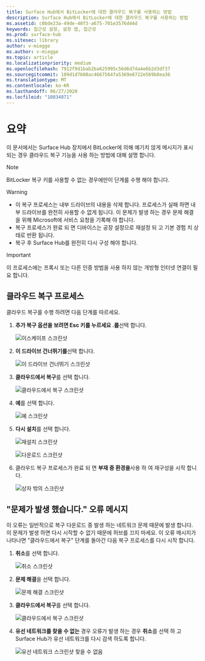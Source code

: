 ```yaml
---
title: Surface Hub에서 BitLocker에 대한 클라우드 복구를 사용하는 방법
description: Surface Hub에서 BitLocker에 대한 클라우드 복구를 사용하는 방법
ms.assetid: c0bde23a-49de-40f3-a675-701e3576d44d
keywords: 접근성 설정, 설정 앱, 접근성
ms.prod: surface-hub
ms.sitesec: library
author: v-miegge
ms.author: v-miegge
ms.topic: article
ms.localizationpriority: medium
ms.openlocfilehash: 7912f9d1bab2ba625995c56d6d7da4e6b2d3df37
ms.sourcegitcommit: 109d1d7608ac4667564fa5369e8722e569b8ea36
ms.translationtype: MT
ms.contentlocale: ko-KR
ms.lasthandoff: 06/27/2020
ms.locfileid: "10834871"
---
```

# 요약

이 문서에서는 Surface Hub 장치에서 BitLocker에 의해 예기치 않게 메시지가 표시 되는 경우 클라우드 복구 기능을 사용 하는 방법에 대해 설명 합니다.

> [!NOTE]
> BitLocker 복구 키를 사용할 수 없는 경우에만이 단계를 수행 해야 합니다.

> [!WARNING]
> * 이 복구 프로세스는 내부 드라이브의 내용을 삭제 합니다. 프로세스가 실패 하면 내부 드라이브를 완전히 사용할 수 없게 됩니다. 이 문제가 발생 하는 경우 문제 해결을 위해 Microsoft에 서비스 요청을 기록해 야 합니다.
> * 복구 프로세스가 완료 되 면 디바이스는 공장 설정으로 재설정 되 고 기본 경험 치 상태로 반환 됩니다.
> * 복구 후 Surface Hub를 완전히 다시 구성 해야 합니다.

> [!IMPORTANT]
> 이 프로세스에는 프록시 또는 다른 인증 방법을 사용 하지 않는 개방형 인터넷 연결이 필요 합니다.

## 클라우드 복구 프로세스

클라우드 복구를 수행 하려면 다음 단계를 따르세요.

1. **추가 복구 옵션을 보려면 Esc 키를 누르세요 .를**선택 합니다.

   ![이스케이프 스크린샷](images/01-escape.png)

1. **이 드라이브 건너뛰기를**선택 합니다.

   ![이 드라이브 건너뛰기 스크린샷](images/02-skip-this-drive.png)

1. **클라우드에서 복구**를 선택 합니다.

   ![클라우드에서 복구 스크린샷](images/03-recover-from-cloud.png)

1. **예**를 선택 합니다.

   ![예 스크린샷](images/04-yes.png)

1. **다시 설치**를 선택 합니다.

   ![재설치 스크린샷](images/05a-reinstall.png)

   ![다운로드 스크린샷](images/05b-downloading.png)

1. 클라우드 복구 프로세스가 완료 되 면 **부재 중 환경을**사용 하 여 재구성을 시작 합니다.

   ![상자 밖의 스크린샷](images/06-out-of-box.png)

## "문제가 발생 했습니다." 오류 메시지

이 오류는 일반적으로 복구 다운로드 중 발생 하는 네트워크 문제 때문에 발생 합니다. 이 문제가 발생 하면 다시 시작할 수 없기 때문에 허브를 끄지 마세요. 이 오류 메시지가 나타나면 "클라우드에서 복구" 단계를 돌아간 다음 복구 프로세스를 다시 시작 합니다.

1. **취소**를 선택 합니다.

   ![취소 스크린샷](images/07-cancel.png)

1. **문제 해결**을 선택 합니다.

   ![문제 해결 스크린샷](images/08-troubleshoot.png)

1. **클라우드에서 복구**를 선택 합니다.

   ![클라우드에서 복구 스크린샷](images/09-recover-from-cloud2.png)

1. **유선 네트워크를 찾을 수 없는** 경우 오류가 발생 하는 경우 **취소**를 선택 하 고 Surface Hub가 유선 네트워크를 다시 검색 하도록 합니다.

   ![유선 네트워크 스크린샷 찾을 수 없음](images/10-cancel.png)